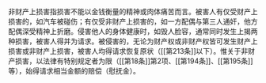 非财产上损害指损害不能以金钱衡量的精神或肉体痛苦而言。被害人有仅受财产上损害的，如汽车被碰伤；有仅受非财产上损害的，如一方配偶与第三人通奸，他方配偶深受精神上折磨。侵害他人的身体健康时，如毁人脸容，通常同时发生上揭两种损害，被害人得并为请求。被侵害的，无论为财产权或非财产权皆可发生财产上损害或非财产上损害，被害人均得请求恢复原状（[[第213条]]以下）。惟关于非财产损害，以法律有特别规定者为限（[[第18条]]第2项、[[第194条]]、[[第195条]]等），始得请求相当金额的赔偿（慰抚金）。
